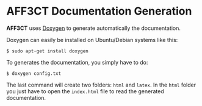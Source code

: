 # AFF3CT Documentation Generation

**AFF3CT** uses [Doxygen](http://www.doxygen.org) to generate automatically the documentation.

Doxygen can easily be installed on Ubuntu/Debian systems like this:

    $ sudo apt-get install doxygen

To generates the documentation, you simply have to do:

    $ doxygen config.txt

The last command will create two folders: `html` and `latex`.
In the `html` folder you just have to open the `index.html` file to read the generated documentation.